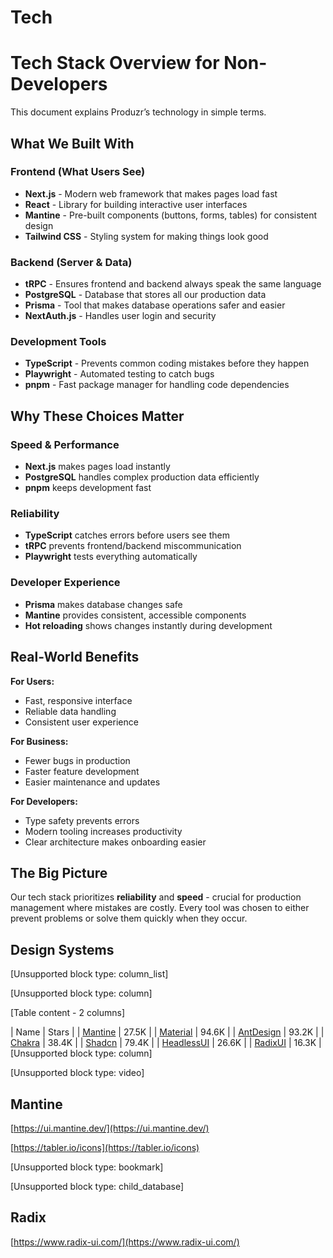 # Tech

# Tech Stack Overview for Non-Developers

This document explains Produzr’s technology in simple terms.

## What We Built With

### Frontend (What Users See)

- **Next.js** - Modern web framework that makes pages load fast
- **React** - Library for building interactive user interfaces
- **Mantine** - Pre-built components (buttons, forms, tables) for consistent design
- **Tailwind CSS** - Styling system for making things look good
### Backend (Server & Data)

- **tRPC** - Ensures frontend and backend always speak the same language
- **PostgreSQL** - Database that stores all our production data
- **Prisma** - Tool that makes database operations safer and easier
- **NextAuth.js** - Handles user login and security
### Development Tools

- **TypeScript** - Prevents common coding mistakes before they happen
- **Playwright** - Automated testing to catch bugs
- **pnpm** - Fast package manager for handling code dependencies
## Why These Choices Matter

### Speed & Performance

- **Next.js** makes pages load instantly
- **PostgreSQL** handles complex production data efficiently
- **pnpm** keeps development fast
### Reliability

- **TypeScript** catches errors before users see them
- **tRPC** prevents frontend/backend miscommunication
- **Playwright** tests everything automatically
### Developer Experience

- **Prisma** makes database changes safe
- **Mantine** provides consistent, accessible components
- **Hot reloading** shows changes instantly during development
## Real-World Benefits

**For Users:**
- Fast, responsive interface
- Reliable data handling
- Consistent user experience

**For Business:**
- Fewer bugs in production
- Faster feature development
- Easier maintenance and updates

**For Developers:**
- Type safety prevents errors
- Modern tooling increases productivity
- Clear architecture makes onboarding easier

## The Big Picture

Our tech stack prioritizes **reliability** and **speed** - crucial for production management where mistakes are costly. Every tool was chosen to either prevent problems or solve them quickly when they occur.

## Design Systems

[Unsupported block type: column_list]

[Unsupported block type: column]

[Table content - 2 columns]

| Name | Stars |
| [Mantine](https://github.com/mantinedev/mantine) | 27.5K |
| [Material](https://github.com/mui/material-ui) | 94.6K |
| [AntDesign](https://github.com/ant-design/ant-design) | 93.2K |
| [Chakra](https://github.com/chakra-ui/chakra-ui) | 38.4K |
| [Shadcn](https://github.com/shadcn-ui/ui) | 79.4K |
| [HeadlessUI](https://github.com/tailwindlabs/headlessui) | 26.6K |
| [RadixUI](https://github.com/radix-ui/primitives) | 16.3K |
[Unsupported block type: column]

[Unsupported block type: video]

## Mantine

[https://ui.mantine.dev/](https://ui.mantine.dev/)

[https://tabler.io/icons](https://tabler.io/icons)

[Unsupported block type: bookmark]

[Unsupported block type: child_database]

## Radix

[https://www.radix-ui.com/](https://www.radix-ui.com/)


